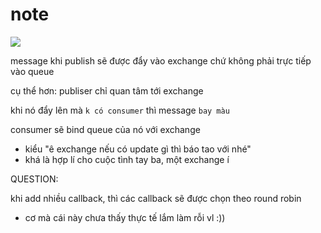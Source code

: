 # note

<img style="background-color:white" src="https://www.rabbitmq.com/img/tutorials/exchanges.png" />

message khi publish sẽ được đẩy vào exchange chứ không phải trực tiếp vào queue

cụ thể hơn: publiser chỉ quan tâm tới exchange
        
khi nó đẩy lên mà `k có consumer` thì message `bay màu`
    
consumer sẽ bind queue của nó với exchange        
- kiểu "ê exchange nếu có update gì thì báo tao với nhé"
- khá là hợp lí cho cuộc tình tay ba, một exchange í

QUESTION:

khi add nhiều callback, thì các callback sẽ được chọn theo round robin
- cơ mà cái này chưa thấy thực tế lắm làm rỗi vl :))
